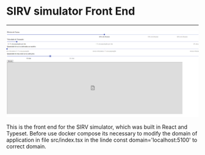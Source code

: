 # SIRV simulator Front End

****

![image-20210721150622114](image-20210721150622114.png)

This is the front end for the SIRV simulator, which was built in React and Typeset. Before use docker compose its necessary to modify the domain of application in file src/index.tsx in the linde const domain='localhost:5100' to correct domain.



​	